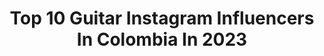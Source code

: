 ---
title: Top 10 Guitar Instagram Influencers In Colombia In 2023
description: >-
  Find top guitar Instagram influencers in Colombia in 2023. Most popular hashtags: #guitar #music #tbt #photography.
platform: Instagram
hits: 28
text_top: Discover the top-rated Instagram profiles on inBeat.
text_bottom: Our search engine has 28 Instagram influencers like this in Colombia for you to connect with.
profiles:
  - username: "tobytobon"
    fullname: >-
      Toby Tobon
    bio: >-
      Productor,Compositor Guitarrista, Latin Grammy Award Winner
    location: "Colombia"
    followers: 37636
    engagement: 440
    commentsToLikes: 0.045699
    id: ck6u9983mw7fm0j71cvpetyxl
    verified: false
    hashtags: "#desdecasaestudio, #nuevotalento, #musicaurbana, #shaman"
  - username: "wills_music"
    fullname: >-
      Wills ⚡
    bio: >-
      Modelo, Guitarrista y creativo.
    location: "Colombia"
    followers: 7094
    engagement: 1030
    commentsToLikes: 0.033674
    id: ck139x63unkfl0i19cnzv9ebn
    verified: false
    hashtags: "#phoshoot, #tbt, #portrait, #photooftheday"
  - username: "genogamez"
    fullname: >-
      Geño Gamez
    bio: >-
      Guitarrista y Productor Musical🙏🏻🎸👌🏻 Jesucristo Es El Camino La Verdad y La Vida🙏🏻
    location: "Colombia"
    followers: 79290
    engagement: 130
    commentsToLikes: 0.038409
    id: ck5qd7qqju8aj0i11q4kbbw7y
    verified: false
    hashtags: "#valledupar, #repost, #laslocurasmias, #socorrosantander"
  - username: "grtchandres"
    fullname: >-
      Andres Castro
    bio: >-
      JESUS ES MI TODO🔺Gretsch artist🔺g7th capo artist🔺jhs y humboldt pedals artist🔺Luthier oficial @taylorguitars @acgluthier🔺guitarrista de @generacion_12
    location: "Colombia"
    followers: 9754
    engagement: 638
    commentsToLikes: 0.025404
    id: ckaorqve3ockc0i7886ozovv8
    verified: false
    hashtags: "#monocreators, #guitar, #ambientguitar, #tonefordays"
  - username: "alfalonxo"
    fullname: >-
      Alfredo Alonso
    bio: >-
      @alesteoficial @bizarrolivecl #lunaticos #tvcondoro #drspot #promoter #producer #manager #guitarrista #garagemusic #publicista #happydad #lovemyfamily
    location: "Colombia"
    followers: 31614
    engagement: 167
    commentsToLikes: 0.094389
    id: ck5hise8cf4v90i11gh7gxd4m
    verified: false
    hashtags: "#vamoscontodo, #music, #rodespinoza, #aleste"
  - username: "davidpache.co"
    fullname: >-
      David Pacheco
    bio: >-
      
    location: "Colombia"
    followers: 6171
    engagement: 671
    commentsToLikes: 0.060129
    id: ck5qd7pmlu83m0i11wdrsrizp
    verified: false
    hashtags: "#lespaul, #eastmanguitars, #lollarpickups, #silvestredangond"
  - username: "vicente_siriany"
    fullname: >-
      Vicente Siriany
    bio: >-
      hombreimaginario🎹🎸🎶🎈 Músico de @villacarino Escucha lo nuevo de Villa cariño a partir del las 00hrs!!! dale click al link ⬇️⬇️👇🔥
    location: "Colombia"
    followers: 6056
    engagement: 416
    commentsToLikes: 0.068192
    id: ck8sz2xfimyy00j785cjb2cwf
    verified: false
    hashtags: "#guitar, #cuarentena, #musicachilena, #music"
  - username: "stefschreier"
    fullname: >-
      Stefan Schreier
    bio: >-
      💡 Digital Content- & 📈 Social-Media Manager @radioregenbogen 🎙 Host @nffspodcast 📸 Landscapes / Lifestyle / Portraits 📍 Mannheim/Heidelberg
    location: "Colombia"
    followers: 4405
    engagement: 458
    commentsToLikes: 0.018032
    id: ck5hq855zso9w0i111m6wbqco
    verified: false
    hashtags: "#stage, #nature, #snow, #guitar"
  - username: "andeezeta"
    fullname: >-
      Andee Zeta
    bio: >-
      Artist ⚡️ Producer ⚡️Song Writer 2 x Grammy winner Medellín📍 Welcome to my life 🎶🐶😸🍺🎵 Escucha: LO BONITO ES SIMPLE👇👇👇
    location: "Colombia"
    followers: 44605
    engagement: 172
    commentsToLikes: 0.091510
    id: ck5he8j3yrlyk0i11jqo3ndsu
    verified: true
    hashtags: "#bogota, #newmusic, #newsingalert, #fashionphotography"
  - username: "astriid.oficial1"
    fullname: >-
      A S T R I I D
    bio: >-
      Cantante / compositora 👁‍🗨.👁‍🗨 BAILA REGGAETÓN Escúchalo aqui👇
    location: "Colombia"
    followers: 6181
    engagement: 93
    commentsToLikes: 0.082740
    id: ck9hc311yjj5h0j78p694m7x9
    verified: false
    hashtags: "#instagood, #photography, #flow, #reggaeton"
---